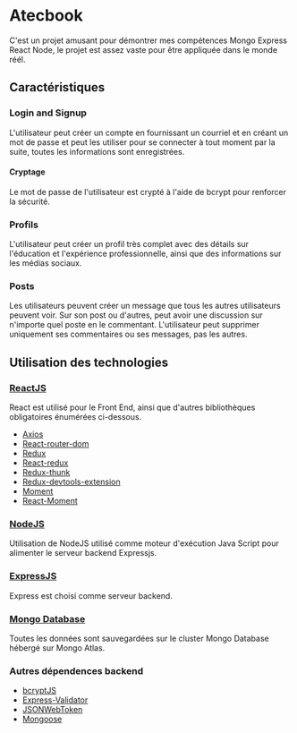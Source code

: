 # Atecbook
C'est un projet amusant pour démontrer mes compétences Mongo Express React Node, le projet est assez vaste pour être appliquée dans le monde réél.

## Caractéristiques
### Login and Signup
L'utilisateur peut créer un compte en fournissant un courriel et en créant un mot de passe et peut les utiliser pour se connecter à tout moment par la suite, toutes les informations sont enregistrées.

#### Cryptage
Le mot de passe de l'utilisateur est crypté à l'aide de bcrypt pour renforcer la sécurité.

### Profils
L'utilisateur peut créer un profil très complet avec des détails sur l'éducation et l'expérience professionnelle, ainsi que des informations sur les médias sociaux.

### Posts
Les utilisateurs peuvent créer un message que tous les autres utilisateurs peuvent voir. Sur son post ou d'autres, peut avoir une discussion sur n'importe quel poste en le commentant. L'utilisateur peut supprimer uniquement ses commentaires ou ses messages, pas les autres.

## Utilisation des technologies

### [ReactJS](https://github.com/facebook/react) 
React est utilisé pour le Front End, ainsi que d'autres bibliothèques obligatoires énumérées ci-dessous.

* [Axios](https://github.com/axios/axios)
* [React-router-dom](react-router-dom)
* [Redux](https://github.com/reduxjs/redux)
* [React-redux](https://github.com/reduxjs/react-redux)
* [Redux-thunk](https://github.com/reduxjs/redux-thunk)
* [Redux-devtools-extension](https://github.com/zalmoxisus/redux-devtools-extension)
* [Moment](https://github.com/moment/moment)
* [React-Moment](https://github.com/headzoo/react-moment)

### [NodeJS](https://github.com/nodejs)
Utilisation de NodeJS utilisé comme moteur d'exécution Java Script pour alimenter le serveur backend Expressjs.

### [ExpressJS](github.com/expressjs/express)
Express est choisi comme serveur backend.

### [Mongo Database](https://github.com/mongodb/mongo)
Toutes les données sont sauvegardées sur le cluster Mongo Database hébergé sur Mongo Atlas.

### Autres dépendences backend
* [bcryptJS](https://github.com/dcodeIO/bcrypt.js/blob/master/README.md)
* [Express-Validator](https://github.com/express-validator/express-validator)
* [JSONWebToken](https://github.com/auth0/node-jsonwebtoken)
* [Mongoose](https://github.com/Automattic/mongoose)
